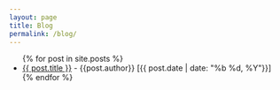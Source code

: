 ```yaml
---
layout: page
title: Blog
permalink: /blog/
---
```


<div class="posts">
	<ul>
		{% for post in site.posts %}
		<li>
			<a href="{{ site.baseurl }}{{ post.url }}">{{ post.title }}</a> -
			{{post.author}} [{{ post.date | date: "%b %d, %Y"}}]
		</li>
		{% endfor %}
	</ul>
</div>